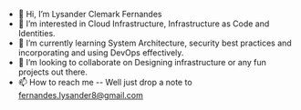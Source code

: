 - 👋 Hi, I’m Lysander Clemark Fernandes
- 👀 I’m interested in Cloud Infrastructure, Infrastructure as Code and Identities.
- 🌱 I’m currently learning System Architecture, security best practices and incorporating and using DevOps effectively.
- 💞️ I’m looking to collaborate on Designing infrastructure or any fun projects out there.
- 📫 How to reach me -- Well just drop a note to fernandes.lysander8@gmail.com

<!---
MrLCF/MrLCF is a ✨ special ✨ repository because its `README.md` (this file) appears on your GitHub profile.
You can click the Preview link to take a look at your changes.
--->
